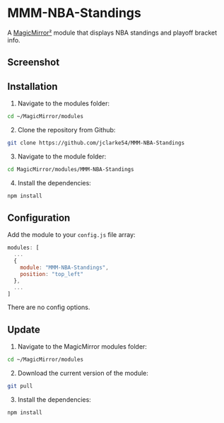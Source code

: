 # MMM-NBA-Standings

A [MagicMirror²](https://magicmirror.builders/) module that displays NBA standings and playoff bracket info.

## Screenshot



## Installation

1. Navigate to the modules folder:

```bash
cd ~/MagicMirror/modules
```

2. Clone the repository from Github:

```bash
git clone https://github.com/jclarke54/MMM-NBA-Standings
```

3. Navigate to the module folder:

```bash
cd MagicMirror/modules/MMM-NBA-Standings
```

4. Install the dependencies:

```bash
npm install 
```

## Configuration

Add the module to your `config.js` file array:

```js
modules: [
  ...
  {
    module: "MMM-NBA-Standings",
    position: "top_left"
  },
  ...
]
```

There are no config options.

## Update

1. Navigate to the MagicMirror modules folder:

```bash
cd ~/MagicMirror/modules
```

2. Download the current version of the module:

```bash
git pull
```

3. Install the dependencies:

```bash
npm install
```
